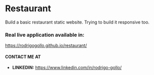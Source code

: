 # Restaurant

Build a basic restaurant static website. Trying to build it responsive too.

### Real live application available in: ###
https://rodrigogollo.github.io/restaurant/

#### CONTACT ME AT

* **LINKEDIN:** https://www.linkedin.com/in/rodrigo-gollo/
